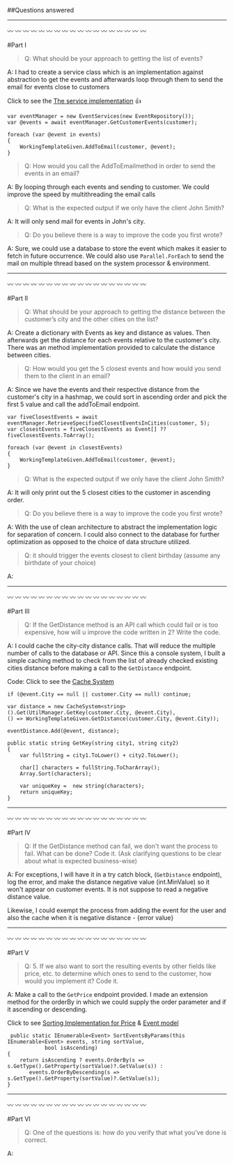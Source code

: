 ##Questions answered

-----------------
:wavy_dash: :wavy_dash: :wavy_dash: :wavy_dash: :wavy_dash: :wavy_dash: :wavy_dash: :wavy_dash: :wavy_dash: :wavy_dash: :wavy_dash: :wavy_dash: :wavy_dash: :wavy_dash: :wavy_dash: :wavy_dash: :wavy_dash: :wavy_dash:

#Part I

> Q: What should be your approach to getting the list of events?

A: I had to create a service class which is an implementation against abstraction to get the events
and afterwards loop through them to send the email for events close to customers

Click to see the [The service implementation](https://github.com/diptim01/TicketingCustomerEvent/blob/master/src/TicketingCustomerEvent/Services/Implementation/EventRepository.cs) :+1:

```
var eventManager = new EventServices(new EventRepository());
var @events = await eventManager.GetCustomerEvents(customer);

foreach (var @event in events)
{
    WorkingTemplateGiven.AddToEmail(customer, @event);
}
```

> Q: How would you call the AddToEmailmethod in order to send the events in an email?

A: By looping through each events and sending to customer. We could improve the speed by multithreading the email calls

> Q: What is the expected output if we only have the client John Smith?

A: It will only send mail for events in John's city. 

> Q: Do you believe there is a way to improve the code you first wrote?

A: Sure, we could use a database to store the event which makes it easier to fetch in future occurrence. We could also
use `Parallel.ForEach` to send the mail on multiple thread based on the system processor & environment.
 


-----------------
:wavy_dash: :wavy_dash: :wavy_dash: :wavy_dash: :wavy_dash: :wavy_dash: :wavy_dash: :wavy_dash: :wavy_dash: :wavy_dash: :wavy_dash: :wavy_dash: :wavy_dash: :wavy_dash: :wavy_dash: :wavy_dash: :wavy_dash: :wavy_dash:

#Part II

> Q: What should be your approach to getting the distance between the customer’s city and
the other cities on the list?

A: Create a dictionary with Events as key and distance as values. 
Then afterwards get the distance for each events relative to the customer's city. There was an method implementation 
provided to calculate the distance between cities.

> Q: How would you get the 5 closest events and how would you send them to the client in an
email?

A: Since we have the events and their respective distance from the customer's city in a hashmap, 
we could sort in ascending order and pick the first 5 value and call the addToEmail endpoint.


```
var fiveClosestEvents = await eventManager.RetrieveSpecifiedClosestEventsInCities(customer, 5);
var closestEvents = fiveClosestEvents as Event[] ?? fiveClosestEvents.ToArray();

foreach (var @event in closestEvents)
{
    WorkingTemplateGiven.AddToEmail(customer, @event);
}

```

> Q: What is the expected output if we only have the client John Smith?

A: It will only print out the 5 closest cities to the customer in ascending order.

> Q: Do you believe there is a way to improve the code you first wrote?

A: With the use of clean architecture to abstract the implementation logic for separation 
of concern. I could also connect to the database for further optimization as opposed
to the choice of data structure utilized.

> Q:  it should trigger the events closest to client birthday (assume any birthdate of your choice)

A:

-----------------
:wavy_dash: :wavy_dash: :wavy_dash: :wavy_dash: :wavy_dash: :wavy_dash: :wavy_dash: :wavy_dash: :wavy_dash: :wavy_dash: :wavy_dash: :wavy_dash: :wavy_dash: :wavy_dash: :wavy_dash: :wavy_dash: :wavy_dash: :wavy_dash:

#Part III

> Q: If the GetDistance method is an API call which could fail or is too expensive, how will u
improve the code written in 2? Write the code.

A: I could cache the city-city distance calls. That will reduce the multiple number of calls to the 
database or API. Since this a console system, I built a simple caching method to check from the list
of already checked existing cities distance before making a call to the `GetDistance` endpoint.

Code:
Click to see the [Cache System](https://github.com/diptim01/TicketingCustomerEvent/blob/master/src/TicketingCustomerEvent/Services/CacheSystem.cs)

```
if (@event.City == null || customer.City == null) continue;
                
var distance = new CacheSystem<string>().Get(UtilManager.GetKey(customer.City, @event.City),
() => WorkingTemplateGiven.GetDistance(customer.City, @event.City));

eventDistance.Add(@event, distance);

public static string GetKey(string city1, string city2)
{
    var fullString = city1.ToLower() + city2.ToLower();
    
    char[] characters = fullString.ToCharArray();
    Array.Sort(characters);
    
    var uniqueKey =  new string(characters);
    return uniqueKey;
}
```


-----------------
:wavy_dash: :wavy_dash: :wavy_dash: :wavy_dash: :wavy_dash: :wavy_dash: :wavy_dash: :wavy_dash: :wavy_dash: :wavy_dash: :wavy_dash: :wavy_dash: :wavy_dash: :wavy_dash: :wavy_dash: :wavy_dash: :wavy_dash: :wavy_dash:



#Part IV

> Q: If the GetDistance method can fail, we don't want the process to fail. What can be done?
 Code it. (Ask clarifying questions to be clear about what is expected business-wise)

A: For exceptions, I will have it in a try catch block, (`GetDistance` endpoint), log the error, and 
make the distance negative value (int.MinValue) so it won't appear on customer events. It is not suppose
to read a negative distance value.

Likewise, I could exempt the process from adding the event for the user and also the cache when it is negative distance - {error value}

-----------------
:wavy_dash: :wavy_dash: :wavy_dash: :wavy_dash: :wavy_dash: :wavy_dash: :wavy_dash: :wavy_dash: :wavy_dash: :wavy_dash: :wavy_dash: :wavy_dash: :wavy_dash: :wavy_dash: :wavy_dash: :wavy_dash: :wavy_dash: :wavy_dash:

#Part V

> Q: 5. If we also want to sort the resulting events by other fields like price, etc. to determine which
ones to send to the customer, how would you implement it? Code it.

A: Make a call to the `GetPrice` endpoint provided. I made an extension method for the orderBy in which
we could supply the order parameter and if it ascending or descending.

Click to see [Sorting Implementation for Price](https://github.com/diptim01/TicketingCustomerEvent/blob/master/src/TicketingCustomerEvent/UtilManager.cs) & [Event model](https://github.com/diptim01/TicketingCustomerEvent/blob/master/src/TicketingCustomerEvent/Models/Event.cs)
```
 public static IEnumerable<Event> SortEventsByParams(this IEnumerable<Event> events, string sortValue,
            bool isAscending)
{
    return isAscending ? events.OrderBy(s => s.GetType().GetProperty(sortValue)?.GetValue(s)) : 
       events.OrderByDescending(s => s.GetType().GetProperty(sortValue)?.GetValue(s));
}
```

-----------------
:wavy_dash: :wavy_dash: :wavy_dash: :wavy_dash: :wavy_dash: :wavy_dash: :wavy_dash: :wavy_dash: :wavy_dash: :wavy_dash: :wavy_dash: :wavy_dash: :wavy_dash: :wavy_dash: :wavy_dash: :wavy_dash: :wavy_dash: :wavy_dash:

#Part VI

> Q: One of the questions is: how do you verify that what you’ve done is correct.

A: 



